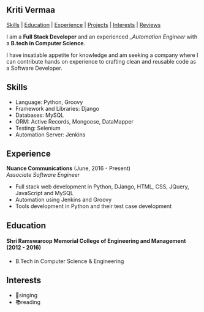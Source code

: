 ## Kriti Vermaa

[Skills](#Skills) | [Education](#Education) | [Experience](#Experience) | [Projects](#Projects) | [Interests](#Interests) | [Reviews](#Reviews)

I am a __Full Stack Developer__ and an experienced __Automation Engineer_ with a __B.tech in Computer Science__.

I have insatiable appetite for knowledge and am seeking a company where I can contribute hands on experience to crafting clean and reusable code as a Software Developer.

<a name="Skills"></a>
## Skills

- Language: Python, Groovy
- Framework and Libraries: Django
- Databases: MySQL
- ORM: Active Records, Mongoose, DataMapper
- Testing: Selenium
- Automation Server: Jenkins

<a name="Experience"></a>
## Experience
**Nuance Communications** (June, 2016 - Present)    
*Associate Software Engineer*  

- Full stack web development in Python, DJango, HTML, CSS, JQuery, JavaScript and MySQL
- Automation using Jenkins and Groovy
- Tools development in Python and their test case development

<a name="Education"></a>
## Education

#### Shri Ramswaroop Memorial College of Engineering and Management (2012 - 2016)  
- B.Tech in Computer Science & Engineering


<a name="Interests"></a>
## Interests

- :microphone:singing
- :books:reading
